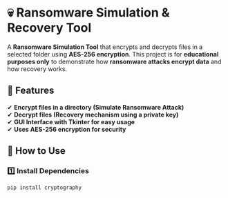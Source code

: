 # 💀 Ransomware Simulation & Recovery Tool  

A **Ransomware Simulation Tool** that encrypts and decrypts files in a selected folder using **AES-256 encryption**. This project is for **educational purposes only** to demonstrate how **ransomware attacks encrypt data** and how recovery works.

## 🚀 Features  
✔ **Encrypt files in a directory (Simulate Ransomware Attack)**  
✔ **Decrypt files (Recovery mechanism using a private key)**  
✔ **GUI Interface with Tkinter for easy usage**  
✔ **Uses AES-256 encryption for security**  

## 📌 How to Use  

### 1️⃣ Install Dependencies  
```bash
pip install cryptography

